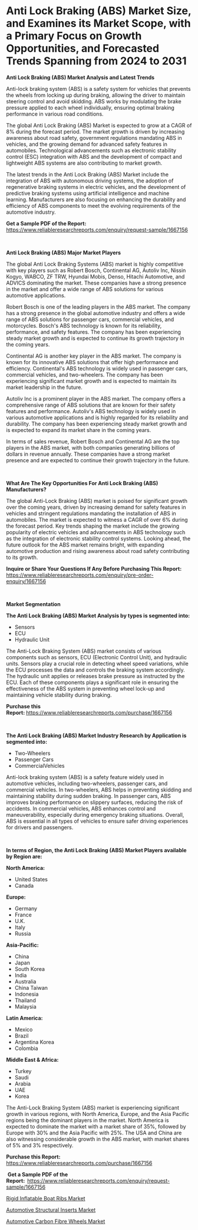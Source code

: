 <p><h1>Anti Lock Braking (ABS) Market Size, and Examines its Market Scope, with a Primary Focus on Growth Opportunities, and Forecasted Trends Spanning from 2024 to 2031</h1></p><p><strong>Anti Lock Braking (ABS) Market Analysis and Latest Trends</strong></p>
<p><p>Anti-lock braking system (ABS) is a safety system for vehicles that prevents the wheels from locking up during braking, allowing the driver to maintain steering control and avoid skidding. ABS works by modulating the brake pressure applied to each wheel individually, ensuring optimal braking performance in various road conditions.</p><p>The global Anti Lock Braking (ABS) Market is expected to grow at a CAGR of 8% during the forecast period. The market growth is driven by increasing awareness about road safety, government regulations mandating ABS in vehicles, and the growing demand for advanced safety features in automobiles. Technological advancements such as electronic stability control (ESC) integration with ABS and the development of compact and lightweight ABS systems are also contributing to market growth.</p><p>The latest trends in the Anti Lock Braking (ABS) Market include the integration of ABS with autonomous driving systems, the adoption of regenerative braking systems in electric vehicles, and the development of predictive braking systems using artificial intelligence and machine learning. Manufacturers are also focusing on enhancing the durability and efficiency of ABS components to meet the evolving requirements of the automotive industry.</p></p>
<p><strong>Get a Sample PDF of the Report:&nbsp;</strong> <a href="https://www.reliableresearchreports.com/enquiry/request-sample/1667156">https://www.reliableresearchreports.com/enquiry/request-sample/1667156</a></p>
<p>&nbsp;</p>
<p><strong>Anti Lock Braking (ABS) Major Market Players</strong></p>
<p><p>The global Anti Lock Braking Systems (ABS) market is highly competitive with key players such as Robert Bosch, Continental AG, Autoliv Inc, Nissin Kogyo, WABCO, ZF TRW, Hyundai Mobis, Denso, Hitachi Automotive, and ADVICS dominating the market. These companies have a strong presence in the market and offer a wide range of ABS solutions for various automotive applications.</p><p>Robert Bosch is one of the leading players in the ABS market. The company has a strong presence in the global automotive industry and offers a wide range of ABS solutions for passenger cars, commercial vehicles, and motorcycles. Bosch's ABS technology is known for its reliability, performance, and safety features. The company has been experiencing steady market growth and is expected to continue its growth trajectory in the coming years.</p><p>Continental AG is another key player in the ABS market. The company is known for its innovative ABS solutions that offer high performance and efficiency. Continental's ABS technology is widely used in passenger cars, commercial vehicles, and two-wheelers. The company has been experiencing significant market growth and is expected to maintain its market leadership in the future.</p><p>Autoliv Inc is a prominent player in the ABS market. The company offers a comprehensive range of ABS solutions that are known for their safety features and performance. Autoliv's ABS technology is widely used in various automotive applications and is highly regarded for its reliability and durability. The company has been experiencing steady market growth and is expected to expand its market share in the coming years.</p><p>In terms of sales revenue, Robert Bosch and Continental AG are the top players in the ABS market, with both companies generating billions of dollars in revenue annually. These companies have a strong market presence and are expected to continue their growth trajectory in the future.</p></p>
<p>&nbsp;</p>
<p><strong>What Are The Key Opportunities For Anti Lock Braking (ABS) Manufacturers?</strong></p>
<p><p>The global Anti-Lock Braking (ABS) market is poised for significant growth over the coming years, driven by increasing demand for safety features in vehicles and stringent regulations mandating the installation of ABS in automobiles. The market is expected to witness a CAGR of over 6% during the forecast period. Key trends shaping the market include the growing popularity of electric vehicles and advancements in ABS technology such as the integration of electronic stability control systems. Looking ahead, the future outlook for the ABS market remains bright, with expanding automotive production and rising awareness about road safety contributing to its growth.</p></p>
<p><strong>Inquire or Share Your Questions If Any Before Purchasing This Report:</strong> <a href="https://www.reliableresearchreports.com/enquiry/pre-order-enquiry/1667156">https://www.reliableresearchreports.com/enquiry/pre-order-enquiry/1667156</a></p>
<p>&nbsp;</p>
<p><strong>Market Segmentation</strong></p>
<p><strong>The Anti Lock Braking (ABS) Market Analysis by types is segmented into:</strong></p>
<p><ul><li>Sensors</li><li>ECU</li><li>Hydraulic Unit</li></ul></p>
<p><p>The Anti-Lock Braking System (ABS) market consists of various components such as sensors, ECU (Electronic Control Unit), and hydraulic units. Sensors play a crucial role in detecting wheel speed variations, while the ECU processes the data and controls the braking system accordingly. The hydraulic unit applies or releases brake pressure as instructed by the ECU. Each of these components plays a significant role in ensuring the effectiveness of the ABS system in preventing wheel lock-up and maintaining vehicle stability during braking.</p></p>
<p><strong>Purchase this Report:&nbsp;</strong><a href="https://www.reliableresearchreports.com/purchase/1667156">https://www.reliableresearchreports.com/purchase/1667156</a></p>
<p>&nbsp;</p>
<p><strong>The Anti Lock Braking (ABS) Market Industry Research by Application is segmented into:</strong></p>
<p><ul><li>Two-Wheelers</li><li>Passenger Cars</li><li>CommercialVehicles</li></ul></p>
<p><p>Anti-lock braking system (ABS) is a safety feature widely used in automotive vehicles, including two-wheelers, passenger cars, and commercial vehicles. In two-wheelers, ABS helps in preventing skidding and maintaining stability during sudden braking. In passenger cars, ABS improves braking performance on slippery surfaces, reducing the risk of accidents. In commercial vehicles, ABS enhances control and maneuverability, especially during emergency braking situations. Overall, ABS is essential in all types of vehicles to ensure safer driving experiences for drivers and passengers.</p></p>
<p>&nbsp;</p>
<p><strong>In terms of Region, the Anti Lock Braking (ABS) Market Players available by Region are:</strong></p>
<p>
    <p> <strong> North America: </strong>
        <ul>
            <li>United States</li>
            <li>Canada</li>
        </ul>
        </p> 
    <p> <strong> Europe: </strong>
        <ul>
            <li>Germany</li>
            <li>France</li>
            <li>U.K.</li>
            <li>Italy</li>
            <li>Russia</li>
        </ul>
        </p> 
    <p> <strong> Asia-Pacific: </strong>
        <ul>
            <li>China</li>
            <li>Japan</li>
            <li>South Korea</li>
            <li>India</li>
            <li>Australia</li>
            <li>China Taiwan</li>
            <li>Indonesia</li>
            <li>Thailand</li>
            <li>Malaysia</li>
        </ul>
        </p> 
    <p> <strong> Latin America: </strong>
        <ul>
            <li>Mexico</li>
            <li>Brazil</li>
            <li>Argentina Korea</li>
            <li>Colombia</li>
        </ul>
        </p> 
    <p> <strong> Middle East & Africa: </strong>
        <ul>
            <li>Turkey</li>
            <li>Saudi</li>
            <li>Arabia</li>
            <li>UAE</li>
            <li>Korea</li>
        </ul>
    </p>
    </p>
<p><p>The Anti-Lock Braking System (ABS) market is experiencing significant growth in various regions, with North America, Europe, and the Asia Pacific regions being the dominant players in the market. North America is expected to dominate the market with a market share of 35%, followed by Europe with 30% and the Asia Pacific with 25%. The USA and China are also witnessing considerable growth in the ABS market, with market shares of 5% and 3% respectively.</p></p>
<p><strong>Purchase this Report: </strong><a href="https://www.reliableresearchreports.com/purchase/1667156">https://www.reliableresearchreports.com/purchase/1667156</a></p>
<p>&nbsp;<strong>Get a Sample PDF of the Report:&nbsp;&nbsp;</strong><a href="https://www.reliableresearchreports.com/enquiry/request-sample/1667156">https://www.reliableresearchreports.com/enquiry/request-sample/1667156</a></p>
<p><strong></strong></p>
<p><p><a href="https://github.com/bobicer/Market-Research-Report-List-2/blob/main/rigid-inflatable-boat-ribs-market.md">Rigid Inflatable Boat Ribs Market</a></p><p><a href="https://github.com/timeliteaut/Market-Research-Report-List-1/blob/main/automotive-structural-inserts-market.md">Automotive Structural Inserts Market</a></p><p><a href="https://github.com/globismark/Market-Research-Report-List-2/blob/main/automotive-carbon-fibre-wheels-market.md">Automotive Carbon Fibre Wheels Market</a></p></p>